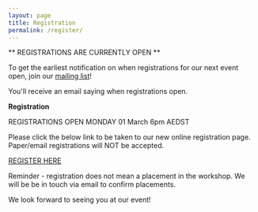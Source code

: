 ```yaml
---
layout: page
title: Registration
permalink: /register/
---
```



** REGISTRATIONS ARE CURRENTLY OPEN **

To get the earliest notification on when registrations for our next event open, join our [mailing list][mail]!

You'll receive an email saying when registrations open. 



**Registration**

REGISTRATIONS OPEN MONDAY 01 March 6pm AEDST

Please click the below link to be taken to our new online registration page. Paper/email registrations will NOT be accepted.

[REGISTER HERE][register]

Reminder - registration does not mean a placement in the workshop. We will be be in touch via email to confirm placements.



[register]:https://canberra.gpn.rocks

[mail]:https://docs.google.com/forms/viewform?bc=transparent&embedded=true&f=%2522Lucida%2BGrande%2522%252C%2522Lucida%2BSans%2BUnicode%2522%252CArial%252Csans-serif&hl=en_GB&htc=%2523666666&id=13nTEojQRFfwiSdH_F57uU39IeOvI2xKvVUz5ZOzsXdc&lc=%25230000cc&pli=1&tc=%2523000000&ttl=0
We look forward to seeing you at our event!
